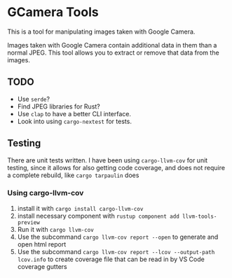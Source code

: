 # GCamera Tools

This is a tool for manipulating images taken with Google Camera.

Images taken with Google Camera contain additional data in them than a
normal JPEG. This tool allows you to extract or remove that data from
the images.

## TODO

* Use `serde`?
* Find JPEG libraries for Rust?
* Use `clap` to have a better CLI interface.
* Look into using `cargo-nextest` for tests.

## Testing

There are unit tests written. I have been using `cargo-llvm-cov` for unit
testing, since it allows for also getting code coverage, and does not require
a complete rebuild, like `cargo tarpaulin` does

### Using cargo-llvm-cov

1. install it with `cargo install cargo-llvm-cov`
2. install necessary component with `rustup component add llvm-tools-preview`
3. Run it with `cargo llvm-cov`
4. Use the subcommand `cargo llvm-cov report --open` to generate and open html report
5. Use the subcommand  `cargo llvm-cov report --lcov --output-path lcov.info` to create coverage file that can be read in by VS Code coverage gutters